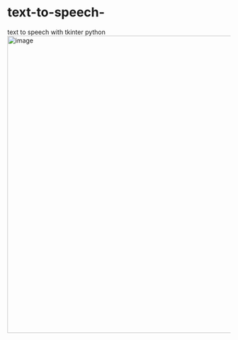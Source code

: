 # text-to-speech-
text to speech with tkinter python 
<img width="670" alt="image" src="https://user-images.githubusercontent.com/85817784/212825276-5f0e56fd-0c98-46c3-8812-32718ff1b1d6.png">
